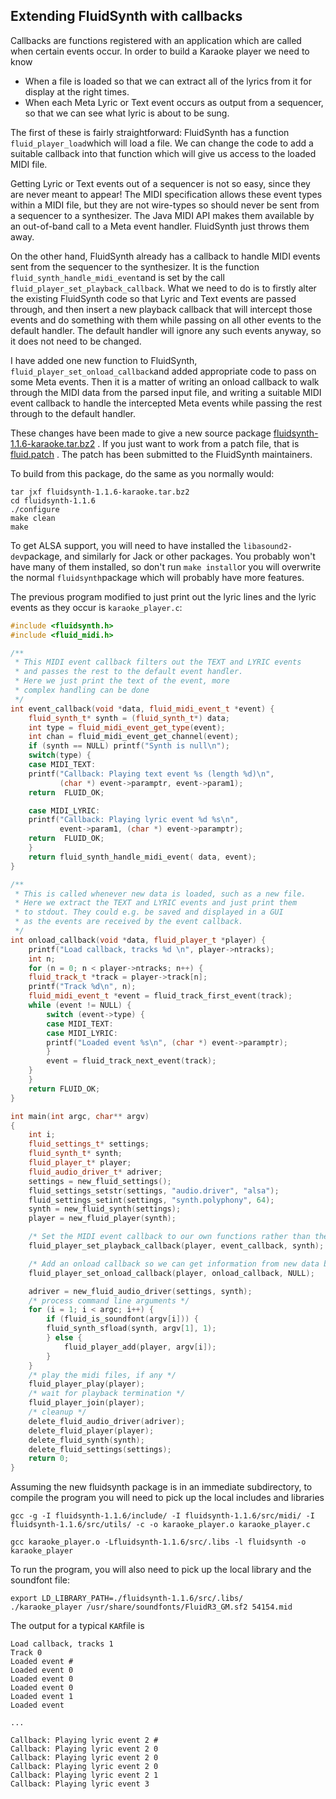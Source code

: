 
##  Extending FluidSynth with callbacks 


Callbacks are functions registered with an application which
are called when certain events occur. In order to build a Karaoke
player we need to know

+ When a file is loaded so that we can extract all of the lyrics
from it for display at the right times.
+ When each Meta Lyric or Text event occurs as output from
a sequencer, so that we can see what lyric is about to be
sung.




The first of these is fairly straightforward: FluidSynth
has a function `fluid_player_load`which will
load a file. We can change the code to add a suitable callback into that
function which will give us access to the loaded MIDI file.


Getting Lyric or Text events out of a sequencer is not so easy, since they
are never meant to appear! The MIDI specification allows these
event types within a MIDI file, but they are not wire-types so
should never be sent from a sequencer to a synthesizer.
The Java MIDI API makes them available by an out-of-band call
to a Meta event handler. FluidSynth just throws them away.


On the other hand, FluidSynth already has a callback to handle
MIDI events sent from the sequencer to the synthesizer. It is
the function `fluid_synth_handle_midi_event`and is set by the call `fluid_player_set_playback_callback`.
What we need to do is to firstly alter the
existing FluidSynth code so that Lyric and
Text events are passed through, and then insert a new playback
callback that will intercept those events and do something
with them while passing on all other events to the default
handler. The default handler will ignore any such events
anyway, so it does not need to be changed.


I have added one new function to FluidSynth, `fluid_player_set_onload_callback`and added appropriate code to pass on some Meta
events. Then it is a matter of writing an onload
callback to walk through the MIDI data from the parsed
input file, and writing a suitable MIDI event callback
to handle the intercepted Meta events while passing the rest
through to the default handler.


These changes have been made to give a new source
package [fluidsynth-1.1.6-karaoke.tar.bz2](fluidsynth-1.1.6-karaoke.tar.bz2) .
If you just want to work from a patch file, that is [fluid.patch](fluid.patch) .
The patch has been submitted to the FluidSynth
maintainers.





To build from this package, do the same as you normally
would:

```
tar jxf fluidsynth-1.1.6-karaoke.tar.bz2
cd fluidsynth-1.1.6
./configure
make clean
make
```


To get ALSA support, you will need to have installed
the `libasound2-dev`package, and similarly
for Jack or other packages. You probably won't have  many
of them installed, so
don't run `make install`or you will overwrite
the normal `fluidsynth`package which will
probably have more features.


The previous program modified to just print out
the lyric lines and the lyric events as they occur
is `karaoke_player.c`:

```cpp
#include <fluidsynth.h>
#include <fluid_midi.h>

/**
 * This MIDI event callback filters out the TEXT and LYRIC events
 * and passes the rest to the default event handler.
 * Here we just print the text of the event, more
 * complex handling can be done
 */
int event_callback(void *data, fluid_midi_event_t *event) {
    fluid_synth_t* synth = (fluid_synth_t*) data;
    int type = fluid_midi_event_get_type(event);
    int chan = fluid_midi_event_get_channel(event);
    if (synth == NULL) printf("Synth is null\n");
    switch(type) {
    case MIDI_TEXT:
	printf("Callback: Playing text event %s (length %d)\n", 
	       (char *) event->paramptr, event->param1);
	return  FLUID_OK;

    case MIDI_LYRIC:
	printf("Callback: Playing lyric event %d %s\n", 
	       event->param1, (char *) event->paramptr);
	return  FLUID_OK;
    }
    return fluid_synth_handle_midi_event( data, event);
}

/**
 * This is called whenever new data is loaded, such as a new file.
 * Here we extract the TEXT and LYRIC events and just print them
 * to stdout. They could e.g. be saved and displayed in a GUI
 * as the events are received by the event callback.
 */ 
int onload_callback(void *data, fluid_player_t *player) {
    printf("Load callback, tracks %d \n", player->ntracks);
    int n;
    for (n = 0; n < player->ntracks; n++) {
	fluid_track_t *track = player->track[n];
	printf("Track %d\n", n);
	fluid_midi_event_t *event = fluid_track_first_event(track);
	while (event != NULL) {
	    switch (event->type) {
	    case MIDI_TEXT:
	    case MIDI_LYRIC:
		printf("Loaded event %s\n", (char *) event->paramptr);
	    }
	    event = fluid_track_next_event(track);
	}
    }
    return FLUID_OK;
}

int main(int argc, char** argv)
{
    int i;
    fluid_settings_t* settings;
    fluid_synth_t* synth;
    fluid_player_t* player;
    fluid_audio_driver_t* adriver;
    settings = new_fluid_settings();
    fluid_settings_setstr(settings, "audio.driver", "alsa");
    fluid_settings_setint(settings, "synth.polyphony", 64);
    synth = new_fluid_synth(settings);
    player = new_fluid_player(synth);

    /* Set the MIDI event callback to our own functions rather than the system default */
    fluid_player_set_playback_callback(player, event_callback, synth);

    /* Add an onload callback so we can get information from new data before it plays */
    fluid_player_set_onload_callback(player, onload_callback, NULL);

    adriver = new_fluid_audio_driver(settings, synth);
    /* process command line arguments */
    for (i = 1; i < argc; i++) {
        if (fluid_is_soundfont(argv[i])) {
	    fluid_synth_sfload(synth, argv[1], 1);
        } else {
            fluid_player_add(player, argv[i]);
        }
    }
    /* play the midi files, if any */
    fluid_player_play(player);
    /* wait for playback termination */
    fluid_player_join(player);
    /* cleanup */
    delete_fluid_audio_driver(adriver);
    delete_fluid_player(player);
    delete_fluid_synth(synth);
    delete_fluid_settings(settings);
    return 0;
}
```





Assuming the new fluidsynth package is in an immediate subdirectory,
to compile the program you will need  to pick up the local
includes and libraries

```
gcc -g -I fluidsynth-1.1.6/include/ -I fluidsynth-1.1.6/src/midi/ -I fluidsynth-1.1.6/src/utils/ -c -o karaoke_player.o karaoke_player.c

gcc karaoke_player.o -Lfluidsynth-1.1.6/src/.libs -l fluidsynth -o karaoke_player
```





To run the program, you will also need to pick up the local library
and the soundfont file:

```
export LD_LIBRARY_PATH=./fluidsynth-1.1.6/src/.libs/
./karaoke_player /usr/share/soundfonts/FluidR3_GM.sf2 54154.mid
```





The output for a typical `KAR`file is

```
Load callback, tracks 1 
Track 0
Loaded event #
Loaded event 0
Loaded event 0
Loaded event 0
Loaded event 1
Loaded event 

...

Callback: Playing lyric event 2 #
Callback: Playing lyric event 2 0
Callback: Playing lyric event 2 0
Callback: Playing lyric event 2 0
Callback: Playing lyric event 2 1
Callback: Playing lyric event 3
```



